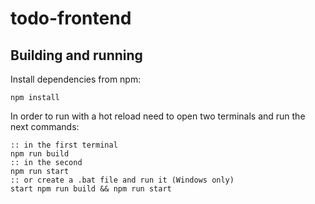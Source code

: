 # todo-frontend

## Building and running
Install dependencies from npm:
~~~
npm install
~~~

In order to run with a hot reload need to open two terminals and run the next commands:
~~~
:: in the first terminal
npm run build
:: in the second
npm run start
:: or create a .bat file and run it (Windows only)
start npm run build && npm run start
~~~
